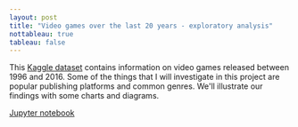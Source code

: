 ```yaml
---
layout: post
title: "Video games over the last 20 years - exploratory analysis"
nottableau: true
tableau: false
---
```



This [Kaggle dataset](https://www.kaggle.com/egrinstein/20-years-of-games) contains information on video games released between 1996 and 2016. Some of the things that I will investigate in this project are popular publishing platforms and common genres. We'll illustrate our findings with some charts and diagrams.

[Jupyter notebook](https://nbviewer.jupyter.org/github/h2kh/video_game_exploratory/blob/master/game-analysis.ipynb)
